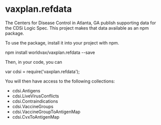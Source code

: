 ﻿# vaxplan.refdata
The Centers for Disease Control in Atlanta, GA publish supporting data for the CDSi Logic Spec. 
This project makes that data available as an npm package. 

To use the package, install it into your project with npm.

npm install worldvax/vaxplan.refdata --save

Then, in your code, you can

var cdsi = require('vaxplan.refdata');

You will then have access to the following collections:

- cdsi.Antigens
- cdsi.LiveVirusConflicts
- cdsi.Contraindications
- cdsi.VaccineGroups
- cdsi.VaccineGroupToAntigenMap
- cdsi.CvxToAntigenMap

